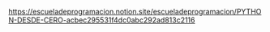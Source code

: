 https://escueladeprogramacion.notion.site/escueladeprogramacion/PYTHON-DESDE-CERO-acbec295531f4dc0abc292ad813c2116  
